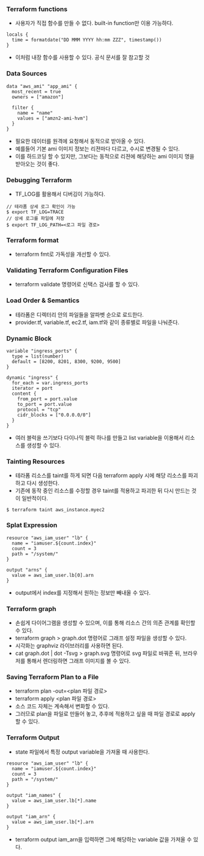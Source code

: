 ### Terraform functions
- 사용자가 직접 함수를 만들 수 없다. built-in function만 이용 가능하다.
```
locals {
  time = formatdate("DD MMM YYYY hh:mm ZZZ", timestamp())
}
```
- 이처럼 내장 함수를 사용할 수 있다. 공식 문서를 잘 참고할 것

### Data Sources
```
data "aws_ami" "app_ami" {
  most_recent = true
  owners = ["amazon"]

  filter {
    name = "name"
    values = ["amzn2-ami-hvm"]
  }
}
```
- 필요한 데이터를 원격에 요청해서 동적으로 받아올 수 있다.
- 예를들어 기본 ami 이미지 정보는 리젼마다 다르고, 수시로 변경될 수 있다.
- 이를 하드코딩 할 수 있지만, 그보다는 동적으로 리젼에 해당하는 ami 이미지 명을 받아오는 것이 좋다.

### Debugging Terraform
- TF_LOG를 활용해서 디버깅이 가능하다.
```
// 테라폼 상세 로그 확인이 가능
$ export TF_LOG=TRACE
// 상세 로그를 파일에 저장
$ export TF_LOG_PATH=<로그 파일 경로>
```

### Terraform format
- terraform fmt로 가독성을 개선할 수 있다.

### Validating Terraform Configuration Files
- terraform validate 명령어로 신택스 검사를 할 수 있다.

### Load Order & Semantics
- 테라폼은 디렉터리 안의 파일들을 알파벳 순으로 로드한다.
- provider.tf, variable.tf, ec2.tf, iam.tf와 같이 종류별로 파일을 나눠준다.

### Dynamic Block
```
variable "ingress_ports" {
  type = list(number)
  default = [8200, 8201, 8300, 9200, 9500]
}

dynamic "ingress" {
  for_each = var.ingress_ports
  iterator = port
  content {
    from_port = port.value
    to_port = port.value
    protocol = "tcp"
    cidr_blocks = ["0.0.0.0/0"]
  }
}
```
- 여러 블럭을 쓰기보다 다이나믹 블럭 하나를 만들고 list variable을 이용해서 리소스를 생성할 수 있다.

### Tainting Resources
- 테라폼 리소스를 taint를 하게 되면 다음 terraform apply 시에 해당 리소스를 파괴하고 다시 생성한다.
- 기존에 동작 중인 리소스를 수정할 경우 taint를 적용하고 파괴한 뒤 다시 만드는 것이 일반적이다.
```
$ terraform taint aws_instance.myec2
```
### Splat Expression
```
resource "aws_iam_user" "lb" {
  name = "iamuser.${count.index}"
  count = 3
  path = "/system/"
}

output "arns" {
  value = aws_iam_user.lb[0].arn
}
```
- output에서 index를 지정해서 원하는 정보만 빼내올 수 있다.

### Terraform graph
- 손쉽게 다이어그램을 생성할 수 있으며, 이를 통해 리소스 간의 의존 관계를 확인할 수 있다.
- terraform graph > graph.dot 명령어로 그래프 설정 파일을 생성할 수 있다.
- 시각화는 graphviz 라이브러리를 사용하면 된다.
-  cat graph.dot | dot -Tsvg > graph.svg 명령어로 svg 파일로 바꿔준 뒤, 브라우저를 통해서 렌더링하면 그래프 이미지를 볼 수 있다.

### Saving Terraform Plan to a File
- terraform plan -out=<plan 파일 경로>
- terraform apply <plan 파일 경로>
- 소스 코드 자체는 계속해서 변화할 수 있다.
- 그러므로 plan을 파일로 만들어 놓고, 추후에 적용하고 싶을 때 파일 경로로 apply할 수 있다.

### Terraform Output
- state 파일에서 특정 output variable을 가져올 때 사용한다.
```
resource "aws_iam_user" "lb" {
  name = "iamuser.${count.index}"
  count = 3
  path = "/system/"
}

output "iam_names" {
  value = aws_iam_user.lb[*].name
}

output "iam_arn" {
  value = aws_iam_user.lb[*].arn
}
```
- terraform output iam_arn을 입력하면 그에 해당하는 variable 값을 가져올 수 있다.
